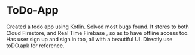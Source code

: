 # ToDo-App
Created a todo app using Kotlin. Solved most bugs found. It stores to both Cloud Firestore, and Real Time Firebase , so as to have offline access too. Has user sign up and sign in too, all with a beautiful UI. Directly use toDO.apk for reference.
